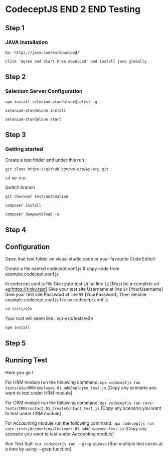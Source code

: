 # CodeceptJS END 2 END Testing #

## Step 1
### JAVA Installation
```
Go: https://java.com/en/download/
```
```
Click 'Agree and Start Free download' and install java globally
```
## Step 2
### Selenium Server Configuration

```
npm install selenium-standalone@latest -g
```
```
selenium-standalone install
```
```
selenium-standalone start
```

## Step 3
### Getting started

Create a test folder and under this run :

```
git clone https://github.com/wp-erp/wp-erp.git
```
```
cd wp-erp
```
Switch branch 
```
git checkout test/automation
```
```
composer install
```
```
composer dumpautoload -o
```

## Step 4
## Configuration
 
Open that test folder on visual studio code or your favourite Code Editor!

Create a file named codecept.conf.js & copy code from example.codecept.conf.js

In codecept.conf.js file 
Give your test Url at line `12` [Must be a complete url eg:https://rinky.test]
Give your test site Username at line `54` [YourUsername]
Give your test site Password at line `55` [YourPassword]
Then rename example.codecept.conf.js file as codecept.conf.js

```
cd tests/e2e
```

Your root will seem like : wp-erp/tests/e2e 

```
npm install
```

## Step 5

## Running Test

Here you go !

For HRM module run the following command:
`npx codeceptjs run tests/e2e/HRM/employee_01_addEmployee_test.js` [Copy any scenario you want to test under HRM module]

For CRM module run the following command:
`npx codeceptjs run core-tests/CRM/contact_01_CreateContact_test.js` [Copy any scenario you want to test under CRM module]

For Accounting module run the following command:
`npx codeceptjs run core-tests/Accounting/Customer_01_addCustomer_test.js` [Copy any scenario you want to test under Accounting module]

Run Test Suit:
`npx codeceptjs run --grep @Leave`  [Run multiple test cases at a time by using --grep function]


   
